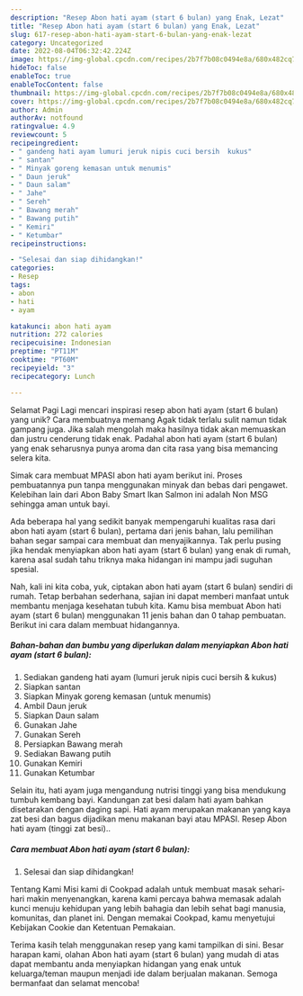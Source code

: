 ```yaml
---
description: "Resep Abon hati ayam (start 6 bulan) yang Enak, Lezat"
title: "Resep Abon hati ayam (start 6 bulan) yang Enak, Lezat"
slug: 617-resep-abon-hati-ayam-start-6-bulan-yang-enak-lezat
category: Uncategorized
date: 2022-08-04T06:32:42.224Z
image: https://img-global.cpcdn.com/recipes/2b7f7b08c0494e8a/680x482cq70/abon-hati-ayam-start-6-bulan-foto-resep-utama.jpg
hideToc: false
enableToc: true
enableTocContent: false
thumbnail: https://img-global.cpcdn.com/recipes/2b7f7b08c0494e8a/680x482cq70/abon-hati-ayam-start-6-bulan-foto-resep-utama.jpg
cover: https://img-global.cpcdn.com/recipes/2b7f7b08c0494e8a/680x482cq70/abon-hati-ayam-start-6-bulan-foto-resep-utama.jpg
author: Admin
authorAv: notfound
ratingvalue: 4.9
reviewcount: 5
recipeingredient:
- " gandeng hati ayam lumuri jeruk nipis cuci bersih  kukus"
- " santan"
- " Minyak goreng kemasan untuk menumis"
- " Daun jeruk"
- " Daun salam"
- " Jahe"
- " Sereh"
- " Bawang merah"
- " Bawang putih"
- " Kemiri"
- " Ketumbar"
recipeinstructions:

- "Selesai dan siap dihidangkan!"
categories:
- Resep
tags:
- abon
- hati
- ayam

katakunci: abon hati ayam 
nutrition: 272 calories
recipecuisine: Indonesian
preptime: "PT11M"
cooktime: "PT60M"
recipeyield: "3"
recipecategory: Lunch

---
```



Selamat Pagi Lagi mencari inspirasi resep abon hati ayam (start 6 bulan) yang unik? Cara membuatnya memang Agak tidak terlalu sulit namun tidak gampang juga. Jika salah mengolah maka hasilnya tidak akan memuaskan dan justru cenderung tidak enak. Padahal abon hati ayam (start 6 bulan) yang enak seharusnya punya aroma dan cita rasa yang bisa memancing selera kita.


Simak cara membuat MPASI abon hati ayam berikut ini. Proses pembuatannya pun tanpa menggunakan minyak dan bebas dari pengawet. Kelebihan lain dari Abon Baby Smart Ikan Salmon ini adalah Non MSG sehingga aman untuk bayi.

Ada beberapa hal yang sedikit banyak mempengaruhi kualitas rasa dari abon hati ayam (start 6 bulan), pertama dari jenis bahan, lalu pemilihan bahan segar sampai cara membuat dan menyajikannya. Tak perlu pusing jika hendak menyiapkan abon hati ayam (start 6 bulan) yang enak di rumah, karena asal sudah tahu triknya maka hidangan ini mampu jadi suguhan spesial.


Nah, kali ini kita coba, yuk, ciptakan abon hati ayam (start 6 bulan) sendiri di rumah. Tetap berbahan sederhana, sajian ini dapat memberi manfaat untuk membantu menjaga kesehatan tubuh kita. Kamu bisa membuat Abon hati ayam (start 6 bulan) menggunakan 11 jenis bahan dan 0 tahap pembuatan. Berikut ini cara dalam membuat hidangannya.

<!--inarticleads1-->

##### Bahan-bahan dan bumbu yang diperlukan dalam menyiapkan Abon hati ayam (start 6 bulan):

1. Sediakan  gandeng hati ayam (lumuri jeruk nipis cuci bersih &amp; kukus)
1. Siapkan  santan
1. Siapkan  Minyak goreng kemasan (untuk menumis)
1. Ambil  Daun jeruk
1. Siapkan  Daun salam
1. Gunakan  Jahe
1. Gunakan  Sereh
1. Persiapkan  Bawang merah
1. Sediakan  Bawang putih
1. Gunakan  Kemiri
1. Gunakan  Ketumbar


Selain itu, hati ayam juga mengandung nutrisi tinggi yang bisa mendukung tumbuh kembang bayi. Kandungan zat besi dalam hati ayam bahkan disetarakan dengan daging sapi. Hati ayam merupakan makanan yang kaya zat besi dan bagus dijadikan menu makanan bayi atau MPASI. Resep Abon hati ayam (tinggi zat besi).. 

<!--inarticleads2-->

##### Cara membuat Abon hati ayam (start 6 bulan):


1. Selesai dan siap dihidangkan!

Tentang Kami Misi kami di Cookpad adalah untuk membuat masak sehari-hari makin menyenangkan, karena kami percaya bahwa memasak adalah kunci menuju kehidupan yang lebih bahagia dan lebih sehat bagi manusia, komunitas, dan planet ini. Dengan memakai Cookpad, kamu menyetujui Kebijakan Cookie dan Ketentuan Pemakaian. 

Terima kasih telah menggunakan resep yang kami tampilkan di sini. Besar harapan kami, olahan Abon hati ayam (start 6 bulan) yang mudah di atas dapat membantu anda menyiapkan hidangan yang enak untuk keluarga/teman maupun menjadi ide dalam berjualan makanan. Semoga bermanfaat dan selamat mencoba!

